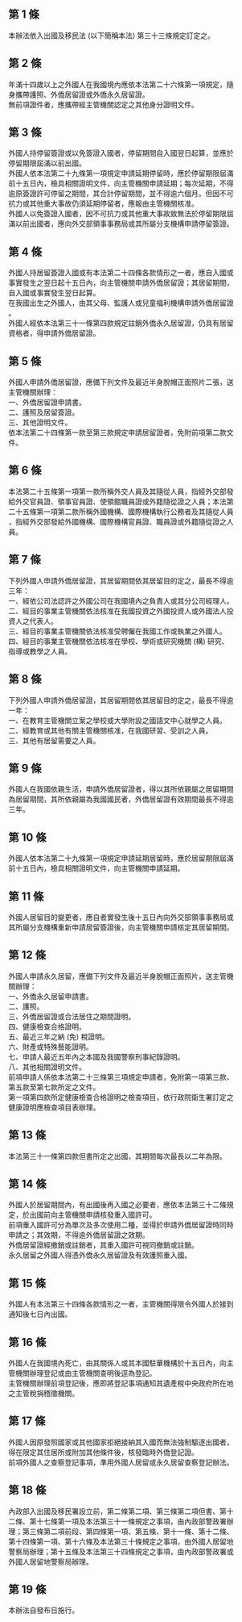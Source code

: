 第 1 條
-------
本辦法依入出國及移民法 (以下簡稱本法) 第三十三條規定訂定之。

第 2 條
-------
年滿十四歲以上之外國人在我國境內應依本法第二十六條第一項規定，隨  
身攜帶護照、外僑居留證或外僑永久居留證。  
無前項證件者，應攜帶經主管機關認定之其他身分證明文件。

第 3 條
-------
外國人持停留簽證或以免簽證入國者，停留期間自入國翌日起算，並應於  
停留期限屆滿以前出國。  
外國人依本法第二十九條第一項規定申請延期停留時，應於停留期限屆滿  
前十五日內，檢具相關證明文件，向主管機關申請延期；每次延期，不得  
逾原簽證許可停留之期間，其合計停留期間，並不得逾六個月。但因不可  
抗力或其他重大事故仍須延期停留者，應報由主管機關核准。  
外國人以免簽證入國者，因不可抗力或其他重大事故致無法於停留期限屆  
滿以前出國者，應向外交部領事事務局或其所屬分支機構申請停留簽證。

第 4 條
-------
外國人持居留簽證入國或有本法第二十四條各款情形之一者，應自入國或  
事實發生之翌日起十五日內，向主管機關申請外僑居留證；其居留期間，  
自入國或事實發生翌日起算。  
在我國出生之外國人，由其父母、監護人或兒童福利機構申請外僑居留證  
。  
外國人經依本法第三十一條第四款規定註銷外僑永久居留證，仍具有居留  
資格者，得申請外僑居留證。

第 5 條
-------
外國人申請外僑居留證，應備下列文件及最近半身脫帽正面照片二張，送  
主管機關辦理：  
一、外僑居留證申請書。  
二、護照及居留簽證。  
三、其他證明文件。  
依本法第二十四條第一款至第三款規定申請居留證者，免附前項第二款文  
件。

第 6 條
-------
本法第二十五條第一項第一款所稱外交人員及其隨從人員，指經外交部發  
給外交官員證、領事官員證、使領館職員證或外籍隨從證之人員；本法第  
二十五條第一項第二款所稱外國機構、國際機構執行公務者及其隨從人員  
，指經外交部發給外國機構、國際機構官員證、職員證或外籍隨從證之人  
員。

第 7 條
-------
下列外國人申請外僑居留證，其居留期間依其居留目的定之，最長不得逾  
三年：  
一、經依公司法認許之外國公司在我國境內之負責人或其分公司經理人。  
二、經目的事業主管機關依法核准在我國投資之外國投資人或外國法人投  
    資人之代表人。  
三、經目的事業主管機關依法核准受聘僱在我國工作或執業之外國人。  
四、經目的事業主管機關依法核准在學校、學術或研究機關 (構) 研究、  
    指導或教學之人員。

第 8 條
-------
下列外國人申請外僑居留證，其居留期間依其居留目的定之，最長不得逾  
一年：  
一、在教育主管機關立案之學校或大學附設之國語文中心就學之人員。  
二、經教育或其他有關主管機關核准，在我國研習、受訓之人員。  
三、其他有居留需要之人員。

第 9 條
-------
外國人在我國依親生活，申請外僑居留證者，得以其所依親屬之居留期間  
為居留期間，其所依親屬為我國國民者，外僑居留證有效期間最長不得逾  
三年。

第 10 條
--------
外國人依本法第二十九條第一項規定申請延期居留時，應於居留期限屆滿  
前十五日內，檢具相關證明文件，向主管機關申請延期。

第 11 條
--------
外國人居留目的變更者，應自者實發生後十五日內向外交部領事事務局或  
其所屬分支機構重新申請居留簽證後，向主管機關申請核定其居留期間。

第 12 條
--------
外國人申請永久居留，應備下列文件及最近半身脫帽正面照片，送主管機  
關辦理：  
一、外僑永久居留申請書。  
二、護照。  
三、外僑居留證或合法居住之期間證明。  
四、健康檢查合格證明。  
五、最近三年之納 (免) 稅證明。  
六、財產或特殊藝能證明。  
七、申請人最近五年內之本國及我國警察刑事紀錄證明。  
八、其他相關證明文件。  
前項申請人係依本法第二十三條第三項規定申請者，免附第一項第三款、  
第五款至第七款所定之文件。  
第一項第四款所定健康檢查合格證明之檢查項目，依行政院衛生署訂定之  
健康證明應檢查項目表辦理。

第 13 條
--------
本法第三十一條第四款但書所定之出國，其期間每次最長以二年為限。

第 14 條
--------
外國人於居留期間內，有出國後再入國之必要者，應依本法第三十二條規  
定，於出國前向主管機關申請核發重入國許可。  
前項重入國許可分為單次及多次使用二種，並得於申請外僑居留證時同時  
申請之；其效期，不得逾外僑居留證之效期。  
外僑居留證經撤銷或註銷者，其重入國許可視同撤銷或註銷。  
永久居留之外國人得憑外僑永久居留證及有效護照重入國。

第 15 條
--------
外國人有本法第三十四條各款情形之一者，主管機關得限令外國人於接到  
通知後七日內出國。

第 16 條
--------
外國人在我國境內死亡，由其關係人或其本國駐華機構於十五日內，向主  
管機關辦理登記或由主管機關查明後逕為登記。  
主管機關辦理前項登記後，應即將登記事項通知其遺產稅中央政府所在地  
之主管稅捐稽徵機關。

第 17 條
--------
外國人因原發照國家或其他國家拒絕接納其入國而無法強制驅逐出國者，  
得在限定其住居所或附加其他條件後，核發臨時外僑登記證。  
前項外國人之查察登記事項，準用外國人居留或永久居留查察登記辦法。

第 18 條
--------
內政部入出國及移民署設立前，第二條第二項、第三條第二項但書、第十  
二條、第十七條第一項及本法第三十一條規定之事項，由內政部警政署辦  
理；第三條第二項前段、第四條第一項、第五條、第十一條、第十二條、  
第十四條第一項、第十六條及本法第三十條規定之事項，由外國人居留地  
警察局辦理；第十五條及本法第三十四條規定之事項，由內政部警政署或  
外國人居留地警察局辦理。

第 19 條
--------
本辦法自發布日施行。

